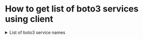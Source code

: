 # How to get list of boto3 services using client
<details>
<summary>List of boto3 service names</summary>

<pre>
import boto3
session_default_profile = boto3.session.Session(profile_name='default',region_name="us-east-1")
result = session_default_profile.get_available_services()
for i in result:
    print(i)
    
accessanalyzer
acm
acm-pca
alexaforbusiness
amplify
apigateway
apigatewaymanagementapi
apigatewayv2
appconfig
appflow
application-autoscaling
application-insights
appmesh
appstream
appsync
athena
autoscaling
autoscaling-plans
backup
batch
braket
budgets
ce
chime
cloud9
clouddirectory
cloudformation
cloudfront
cloudhsm
cloudhsmv2
cloudsearch
cloudsearchdomain
cloudtrail
cloudwatch
codeartifact
codebuild
codecommit
codedeploy
codeguru-reviewer
codeguruprofiler
codepipeline
codestar
codestar-connections
codestar-notifications
cognito-identity
cognito-idp
cognito-sync
comprehend
comprehendmedical
compute-optimizer
config
connect
connectparticipant
cur
databrew
dataexchange
datapipeline
datasync
dax
detective
devicefarm
directconnect
discovery
dlm
dms
docdb
ds
dynamodb
dynamodbstreams
ebs
ec2
ec2-instance-connect
ecr
ecs
efs
eks
elastic-inference
elasticache
elasticbeanstalk
elastictranscoder
elb
elbv2
emr
es
events
firehose
fms
forecast
forecastquery
frauddetector
fsx
gamelift
glacier
globalaccelerator
glue
greengrass
groundstation
guardduty
health
honeycode
iam
identitystore
imagebuilder
importexport
inspector
iot
iot-data
iot-jobs-data
iot1click-devices
iot1click-projects
iotanalytics
iotevents
iotevents-data
iotsecuretunneling
iotsitewise
iotthingsgraph
ivs
kafka
kendra
kinesis
kinesis-video-archived-media
kinesis-video-media
kinesis-video-signaling
kinesisanalytics
kinesisanalyticsv2
kinesisvideo
kms
lakeformation
lambda
lex-models
lex-runtime
license-manager
lightsail
logs
machinelearning
macie
macie2
managedblockchain
marketplace-catalog
marketplace-entitlement
marketplacecommerceanalytics
mediaconnect
mediaconvert
medialive
mediapackage
mediapackage-vod
mediastore
mediastore-data
mediatailor
meteringmarketplace
mgh
migrationhub-config
mobile
mq
mturk
neptune
network-firewall
networkmanager
opsworks
opsworkscm
organizations
outposts
personalize
personalize-events
personalize-runtime
pi
pinpoint
pinpoint-email
pinpoint-sms-voice
polly
pricing
qldb
qldb-session
quicksight
ram
rds
rds-data
redshift
redshift-data
rekognition
resource-groups
resourcegroupstaggingapi
robomaker
route53
route53domains
route53resolver
s3
s3control
s3outposts
sagemaker
sagemaker-a2i-runtime
sagemaker-runtime
savingsplans
schemas
sdb
secretsmanager
securityhub
serverlessrepo
service-quotas
servicecatalog
servicecatalog-appregistry
servicediscovery
ses
sesv2
shield
signer
sms
sms-voice
snowball
sns
sqs
ssm
sso
sso-admin
sso-oidc
stepfunctions
storagegateway
sts
support
swf
synthetics
textract
timestream-query
timestream-write
transcribe
transfer
translate
waf
waf-regional
wafv2
workdocs
worklink
workmail
workmailmessageflow
workspaces
xray
</pre>
</details>
